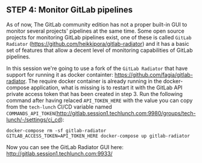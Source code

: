 ## STEP 4: Monitor GitLab pipelines

As of now, The GitLab community edition has not a proper built-in GUI to monitor several projects' pipelines at the same time.
Some open source projects for monitoring GitLab pipelines exist, one of these is called `GitLab Radiator` (https://github.com/heikkipora/gitlab-radiator) and it has a basic set of features that allow a decent level of monitoring capabilities of GitLab pipelines.

In this session we're going to use a fork of the `GitLab Radiator` that have support for running it as docker containter: https://github.com/fagia/gitlab-radiator. The require docker container is already running in the docker-compose application, what is missing is to restart it with the GitLab API private access token that has been created in step 3.
Run the following command after having relaced `API_TOKEN_HERE` with the value you can copy from the `tech-lunch` CI/CD variable named `COMMANDS_API_TOKEN`(http://gitlab.session1.techlunch.com:9980/groups/tech-lunch/-/settings/ci_cd):

    docker-compose rm -sf gitlab-radiator
    GITLAB_ACCESS_TOKEN=API_TOKEN_HERE docker-compose up gitlab-radiator

Now you can see the GitLab Radiator GUI here: http://gitlab.session1.techlunch.com:9933/
